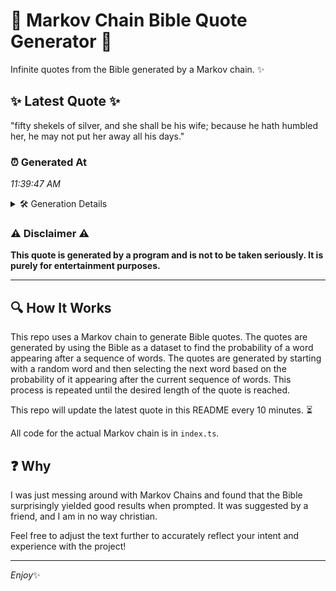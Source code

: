 # 📖 Markov Chain Bible Quote Generator 📖

Infinite quotes from the Bible generated by a Markov chain. ✨

## ✨ Latest Quote ✨
"fifty shekels of silver, and she shall be his wife; because he hath humbled her, he may not put her away all his days."

### ⏰ Generated At
*11:39:47 AM*

<details>
    <summary>🛠️ Generation Details</summary>
    <p>
        <strong>🌱 Seed:</strong> fifty<br>
        <strong>🔄 Iterations:</strong> 23<br>
        <strong>📜 Context History:</strong><br>[ fifty ]: shekels<br>[ fifty, shekels ]: of<br>[ fifty, shekels, of ]: silver,<br>[ fifty, shekels, of, silver, ]: and<br>[ fifty, shekels, of, silver,, and ]: she<br>[ fifty, shekels, of, silver,, and, she ]: shall<br>[ shekels, of, silver,, and, she, shall ]: be<br>[ of, silver,, and, she, shall, be ]: his<br>[ silver,, and, she, shall, be, his ]: wife;<br>[ and, she, shall, be, his, wife; ]: because<br>[ she, shall, be, his, wife;, because ]: he<br>[ shall, be, his, wife;, because, he ]: hath<br>[ be, his, wife;, because, he, hath ]: humbled<br>[ his, wife;, because, he, hath, humbled ]: her,<br>[ wife;, because, he, hath, humbled, her, ]: he<br>[ because, he, hath, humbled, her,, he ]: may<br>[ he, hath, humbled, her,, he, may ]: not<br>[ hath, humbled, her,, he, may, not ]: put<br>[ humbled, her,, he, may, not, put ]: her<br>[ her,, he, may, not, put, her ]: away<br>[ he, may, not, put, her, away ]: all<br>[ may, not, put, her, away, all ]: his<br>[ not, put, her, away, all, his ]: days.<br>
    </p>
</details>

### ⚠️ Disclaimer ⚠️
**This quote is generated by a program and is not to be taken seriously. It is purely for entertainment purposes.**

---

## 🔍 How It Works

This repo uses a Markov chain to generate Bible quotes. The quotes are generated by using the Bible as a dataset to find the probability of a word appearing after a sequence of words. The quotes are generated by starting with a random word and then selecting the next word based on the probability of it appearing after the current sequence of words. This process is repeated until the desired length of the quote is reached.

This repo will update the latest quote in this README every 10 minutes. ⏳

All code for the actual Markov chain is in `index.ts`.

## ❓ Why

I was just messing around with Markov Chains and found that the Bible surprisingly yielded good results when prompted. 
It was suggested by a friend, and I am in no way christian.

Feel free to adjust the text further to accurately reflect your intent and experience with the project!

---

*Enjoy*✨
